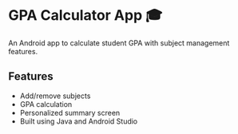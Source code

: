 # GPA Calculator App 🎓
An Android app to calculate student GPA with subject management features.

## Features
- Add/remove subjects  
- GPA calculation  
- Personalized summary screen  
- Built using Java and Android Studio
